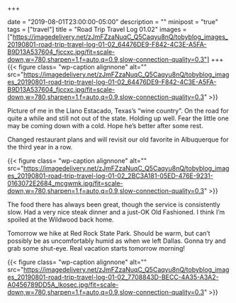 +++

date = "2019-08-01T23:00:00-05:00"
description = ""
minipost = "true"
tags = ["travel"]
title = "Road Trip Travel Log 01.02"
images = ["https://imagedelivery.net/zJmFZzaNuqC_Q5Caqyu8nQ/tobyblog_images_20190801-road-trip-travel-log-01-02_64476DE9-F842-4C3E-A5FA-B9D13A537604_fjccxc.jpg/fit=scale-down,w=780,sharpen=1,f=auto,q=0.9,slow-connection-quality=0.3"]
+++
{{< figure class= "wp-caption alignnone" alt="" src="https://imagedelivery.net/zJmFZzaNuqC_Q5Caqyu8nQ/tobyblog_images_20190801-road-trip-travel-log-01-02_64476DE9-F842-4C3E-A5FA-B9D13A537604_fjccxc.jpg/fit=scale-down,w=780,sharpen=1,f=auto,q=0.9,slow-connection-quality=0.3" >}}

Picture of me in the Llano Estacado, Texas’s “wine country”. On the road for quite a while and still not out of the state. Holding up well. Fear the little one may be coming down with a cold. Hope he’s better after some rest. 

Changed restaurant plans and will revisit our old favorite in Albuquerque for the third year in a row. 

{{< figure class= "wp-caption alignnone" alt="" src="https://imagedelivery.net/zJmFZzaNuqC_Q5Caqyu8nQ/tobyblog_images_20190801-road-trip-travel-log-01-02_2BC3A181-05ED-476E-9231-0163072E2684_mcgwmk.jpg/fit=scale-down,w=780,sharpen=1,f=auto,q=0.9,slow-connection-quality=0.3" >}}

The food there has always been great, though the service is consistently slow. Had a very nice steak dinner and a just-OK Old Fashioned. I think I’m spoiled at the Wildwood back home. 

Tomorrow we hike at Red Rock State Park. Should be warm, but can’t possibly be as uncomfortably humid as when we left Dallas. Gonna try and grab some shut-eye. Real vacation starts tomorrow morning!

{{< figure class= "wp-caption alignnone" alt="" src="https://imagedelivery.net/zJmFZzaNuqC_Q5Caqyu8nQ/tobyblog_images_20190801-road-trip-travel-log-01-02_7708843D-BECC-4A35-A3A2-A0456789DD5A_lkosec.jpg/fit=scale-down,w=780,sharpen=1,f=auto,q=0.9,slow-connection-quality=0.3" >}}
